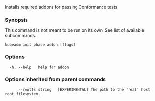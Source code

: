 
Installs required addons for passing Conformance tests

### Synopsis

This command is not meant to be run on its own. See list of available subcommands.

```
kubeadm init phase addon [flags]
```

### Options

```
  -h, --help   help for addon
```

### Options inherited from parent commands

```
      --rootfs string   [EXPERIMENTAL] The path to the 'real' host root filesystem.
```

